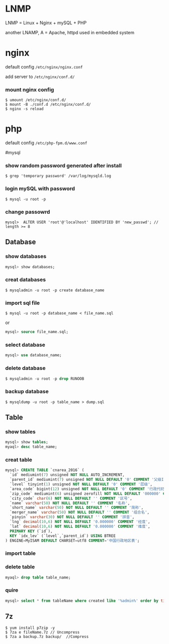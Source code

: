 # LNMP

LNMP = Linux + Nginx + mySQL + PHP

another LNAMP, A = Apache, httpd used in embedded system

# nginx

default config `/etc/nginx/nginx.conf`

add server to `/etc/nginx/conf.d/`

### mount nginx config

```shell
$ umount /etc/nginx/conf.d/
$ mount -B ./conf.d /etc/nginx/conf.d/
$ nginx -s reload
```

# php

default config `/etc/php-fpm.d/www.conf `

#mysql

### show random password generated after install
```shell
$ grep 'temporary password' /var/log/mysqld.log
```

### login mySQL with password
```shell
$ mysql -u root -p
```

### change passowrd

```shell
mysql>  ALTER USER 'root'@'localhost' IDENTIFIED BY 'new_passwd'; // length >= 8
```

## Database

### show databases

```sql
mysql> show databases;
```

### creat databases

```shell
$ mysqladmin -u root -p create database_name
```

### import sql file

```shell
$ mysql -u root -p database_name < file_name.sql
```

or

```sql
mysql> source file_name.sql;
```

### select database

```sql
mysql> use database_name;
```

### delete database

```sql
$ mysqladmin -u root -p drop RUNOOB
```

### backup database

```shell
$ mysqldump -u root -p table_name > dump.sql
```

## Table

### show tables

```sql
mysql> show tables;
myaql> desc table_name;
```

### creat table

```sql
mysql> CREATE TABLE `cnarea_2016` (
  `id` mediumint(7) unsigned NOT NULL AUTO_INCREMENT,
  `parent_id` mediumint(7) unsigned NOT NULL DEFAULT '0' COMMENT '父级ID',
  `level` tinyint(1) unsigned NOT NULL DEFAULT '0' COMMENT '层级',
  `area_code` bigint(12) unsigned NOT NULL DEFAULT '0' COMMENT '行政代码',
  `zip_code` mediumint(6) unsigned zerofill NOT NULL DEFAULT '000000' COMMENT '邮政编码',
  `city_code` char(6) NOT NULL DEFAULT '' COMMENT '区号',
  `name` varchar(50) NOT NULL DEFAULT '' COMMENT '名称',
  `short_name` varchar(50) NOT NULL DEFAULT '' COMMENT '简称',
  `merger_name` varchar(50) NOT NULL DEFAULT '' COMMENT '组合名',
  `pinyin` varchar(30) NOT NULL DEFAULT '' COMMENT '拼音',
  `lng` decimal(10,6) NOT NULL DEFAULT '0.000000' COMMENT '经度',
  `lat` decimal(10,6) NOT NULL DEFAULT '0.000000' COMMENT '维度',
  PRIMARY KEY (`id`),
  KEY `idx_lev` (`level`,`parent_id`) USING BTREE
) ENGINE=MyISAM DEFAULT CHARSET=utf8 COMMENT='中国行政地区表';
```

### import table

### delete table

```sql
myaql> drop table table_name;
```

### quire

```sql
mysql> select * from tableName where created like '%admin%' order by time desc limit 100;
```

## 7z

```shell
$ yum install p7zip -y
$ 7za e fileName.7z // Uncompress
$ 7za a backup.7z backup/  //Compress
```


